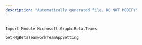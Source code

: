 ```yaml
---
description: "Automatically generated file. DO NOT MODIFY"
---
```


```powershellv2

Import-Module Microsoft.Graph.Beta.Teams

Get-MgBetaTeamworkTeamAppSetting

```